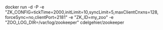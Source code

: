 docker run -d -P -e "ZK_CONFIG=tickTime=2000,initLimit=10,syncLimit=5,maxClientCnxns=128,forceSync=no,clientPort=2181" -e "ZK_ID=my_zoo" -e "ZOO_LOG_DIR=/var/log/zookeeper" cdelgehier/zookeeper
